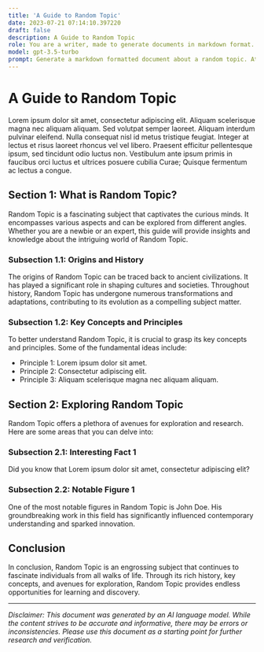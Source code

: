 ```yaml
---
title: 'A Guide to Random Topic'
date: 2023-07-21 07:14:10.397220
draft: false
description: A Guide to Random Topic
role: You are a writer, made to generate documents in markdown format. It is very important that all of the documents you generate are in valid markdown format.
model: gpt-3.5-turbo
prompt: Generate a markdown formatted document about a random topic. At the bottom, include a disclaimer explaining that the document was generated by you. The first line of the document should be the title. Make sure that the entire document is in proper markdown format, using a mix of various tags to make the document visually appealing.
---
```


# A Guide to Random Topic

Lorem ipsum dolor sit amet, consectetur adipiscing elit. Aliquam scelerisque magna nec aliquam aliquam. Sed volutpat semper laoreet. Aliquam interdum pulvinar eleifend. Nulla consequat nisl id metus tristique feugiat. Integer at lectus et risus laoreet rhoncus vel vel libero. Praesent efficitur pellentesque ipsum, sed tincidunt odio luctus non. Vestibulum ante ipsum primis in faucibus orci luctus et ultrices posuere cubilia Curae; Quisque fermentum ac lectus a congue.

## Section 1: What is Random Topic?

Random Topic is a fascinating subject that captivates the curious minds. It encompasses various aspects and can be explored from different angles. Whether you are a newbie or an expert, this guide will provide insights and knowledge about the intriguing world of Random Topic.

### Subsection 1.1: Origins and History

The origins of Random Topic can be traced back to ancient civilizations. It has played a significant role in shaping cultures and societies. Throughout history, Random Topic has undergone numerous transformations and adaptations, contributing to its evolution as a compelling subject matter.

### Subsection 1.2: Key Concepts and Principles

To better understand Random Topic, it is crucial to grasp its key concepts and principles. Some of the fundamental ideas include:

- Principle 1: Lorem ipsum dolor sit amet.
- Principle 2: Consectetur adipiscing elit.
- Principle 3: Aliquam scelerisque magna nec aliquam aliquam.

## Section 2: Exploring Random Topic

Random Topic offers a plethora of avenues for exploration and research. Here are some areas that you can delve into:

### Subsection 2.1: Interesting Fact 1

Did you know that Lorem ipsum dolor sit amet, consectetur adipiscing elit?

### Subsection 2.2: Notable Figure 1

One of the most notable figures in Random Topic is John Doe. His groundbreaking work in this field has significantly influenced contemporary understanding and sparked innovation.

## Conclusion

In conclusion, Random Topic is an engrossing subject that continues to fascinate individuals from all walks of life. Through its rich history, key concepts, and avenues for exploration, Random Topic provides endless opportunities for learning and discovery.

---

*Disclaimer: This document was generated by an AI language model. While the content strives to be accurate and informative, there may be errors or inconsistencies. Please use this document as a starting point for further research and verification.*